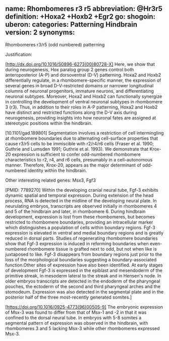 name: Rhombomeres r3 r5 
abbreviation: @Hr3r5
definition: +Hoxa2 +Hoxb2 +Egr2
go:
shogoin: 
uberon: 
categories: Patterning Hindbrain
version: 2
synonyms:
---

Rhombomeres r3/r5 (odd numbered) patterning

Justification:

[http://dx.doi.org/10.1016/S0896-6273(00)80728-X] Here, we show that during neurogenesis, Hox paralog group 2 genes control both anteroposterior (A-P) and dorsoventral (D-V) patterning. Hoxa2 and Hoxb2 differentially regulate, in a rhombomere-specific manner, the expression of several genes in broad D-V-restricted domains or narrower longitudinal columns of neuronal progenitors, immature neurons, and differentiating neuronal subtypes. Moreover, Hoxa2 and Hoxb2 can functionally synergize in controlling the development of ventral neuronal subtypes in rhombomere 3 (r3). Thus, in addition to their roles in A-P patterning, Hoxa2 and Hoxb2 have distinct and restricted functions along the D-V axis during neurogenesis, providing insights into how neuronal fates are assigned at stereotypic positions within the hindbrain.

[10.1101/gad.189801] Segmentation involves a restriction of cell intermingling at rhombomere boundaries due to alternating cell-surface properties that cause r3/r5 cells to be immiscible with r2/r4/r6 cells (Fraser et al. 1990; Guthrie and Lumsden 1991; Guthrie et al. 1993). 
We demonstrate that Krox-20 expression is sufficient to confer odd-numbered rhombomere characteristics to r2, r4, and r6 cells, presumably in a cell-autonomous manner. Therefore, Krox-20, appears as the major determinant of odd-numbered identity within the hindbrain.

Other interesting related genes:
Msx3, Fgf3

[PMID: 7789270] Within the developing cranial neural tube, Fgf-3 exhibits dynamic spatial and temporal expression. During extension of the head process, RNA is detected in the midline of the developing neural plate. In neurulating embryos, transcripts are observed initially in rhombomeres 4 and 5 of the hindbrain and later, in rhombomere 6. During hindbrain development, expression is lost from these rhombomeres, but becomes restricted to rhombomere boundaries, providing an intracellular marker which distinguishes a population of cells within boundary regions. Fgf-3 expression is elevated in ventral and medial boundary regions and is greatly reduced in dorsal parts. Studies of regenerating rhombomere boundaries show that Fgf-3 expression is induced in reforming boundaries when even-numbered rhombomere tissue is grafted next to odd, but not when like is juxtaposed to like. Fgf-3 disappears from boundary regions just prior to the loss of the morphological boundaries suggesting a boundary-associated function.Other sites of expression have also been identified. At early stages of development Fgf-3 is expressed in the epiblast and mesendoderm of the primitive streak, in mesoderm lateral to the streak and in Hensen's node. In older embryos transcripts are detected in the endoderm of the pharyngeal pouches, the ectoderm of the second and third pharyngeal arches and the stomodeum. Expression was also detected in the segmental plate and in the posterior half of the three most-recently generated somites.]

[https://doi.org/10.1016/0925-4773(96)00505-9] The embryonic expression of Msx-3 was found to differ from that of Msx-1 and -2 in that it was confined to the dorsal neural tube. In embryos with 5-8 somites a segmental pattern of expression was observed in the hindbrain, with rhombomeres 3 and 5 lacking Msx-3 while other rhombomeres expressed Msx-3.




